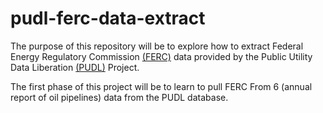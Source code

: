 # pudl-ferc-data-extract

The purpose of this repository will be to explore how to extract Federal Energy Regulatory Commission [(FERC)](https://ferc.gov/what-ferc) data provided by the Public Utility Data Liberation [(PUDL)](https://catalyst.coop/pudl/) Project.

The first phase of this project will be to learn to pull FERC From 6 (annual report of oil pipelines) data from the PUDL database.